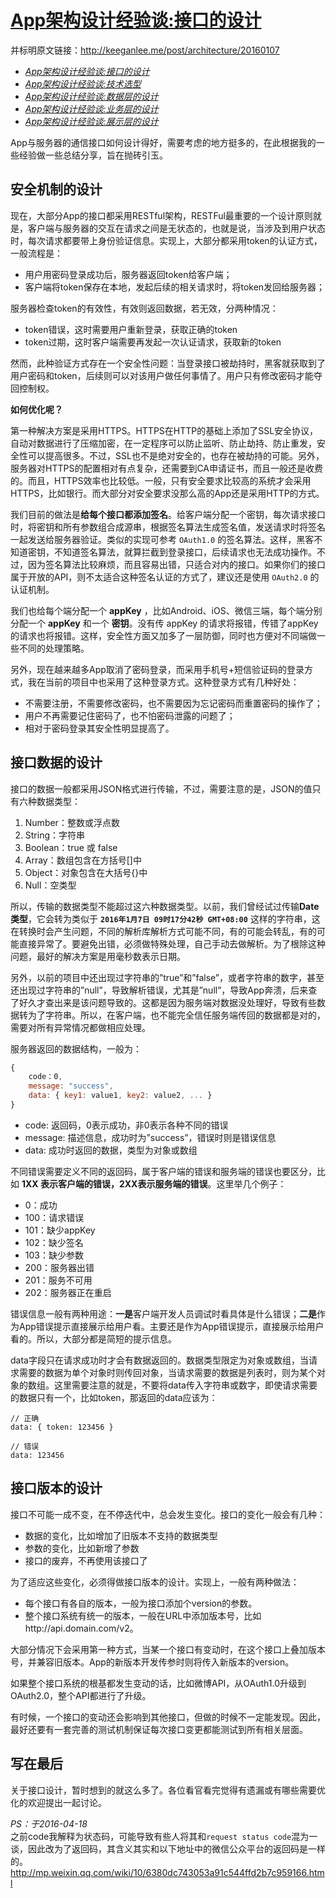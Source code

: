 # [App架构设计经验谈:接口的设计]()

并标明原文链接：http://keeganlee.me/post/architecture/20160107


- *[App架构设计经验谈:接口的设计]()*
- *[App架构设计经验谈:技术选型]()*
- *[App架构设计经验谈:数据层的设计]()*
- *[App架构设计经验谈:业务层的设计]()*
- *[App架构设计经验谈:展示层的设计]()*

App与服务器的通信接口如何设计得好，需要考虑的地方挺多的，在此根据我的一些经验做一些总结分享，旨在抛砖引玉。

## 安全机制的设计

现在，大部分App的接口都采用RESTful架构，RESTFul最重要的一个设计原则就是，客户端与服务器的交互在请求之间是无状态的，也就是说，当涉及到用户状态时，每次请求都要带上身份验证信息。实现上，大部分都采用token的认证方式，一般流程是：

- 用户用密码登录成功后，服务器返回token给客户端；
- 客户端将token保存在本地，发起后续的相关请求时，将token发回给服务器；

服务器检查token的有效性，有效则返回数据，若无效，分两种情况：

- token错误，这时需要用户重新登录，获取正确的token
- token过期，这时客户端需要再发起一次认证请求，获取新的token

然而，此种验证方式存在一个安全性问题：当登录接口被劫持时，黑客就获取到了用户密码和token，后续则可以对该用户做任何事情了。用户只有修改密码才能夺回控制权。

**如何优化呢？**

第一种解决方案是采用HTTPS。HTTPS在HTTP的基础上添加了SSL安全协议，自动对数据进行了压缩加密，在一定程序可以防止监听、防止劫持、防止重发，安全性可以提高很多。不过，SSL也不是绝对安全的，也存在被劫持的可能。另外，服务器对HTTPS的配置相对有点复杂，还需要到CA申请证书，而且一般还是收费的。而且，HTTPS效率也比较低。一般，只有安全要求比较高的系统才会采用HTTPS，比如银行。而大部分对安全要求没那么高的App还是采用HTTP的方式。

我们目前的做法是**给每个接口都添加签名**。给客户端分配一个密钥，每次请求接口时，将密钥和所有参数组合成源串，根据签名算法生成签名值，发送请求时将签名一起发送给服务器验证。类似的实现可参考 `OAuth1.0` 的签名算法。这样，黑客不知道密钥，不知道签名算法，就算拦截到登录接口，后续请求也无法成功操作。不过，因为签名算法比较麻烦，而且容易出错，只适合对内的接口。如果你们的接口属于开放的API，则不太适合这种签名认证的方式了，建议还是使用 `OAuth2.0` 的认证机制。

我们也给每个端分配一个 **appKey** ，比如Android、iOS、微信三端，每个端分别分配一个 **appKey** 和一个 **密钥**。没有传 appKey 的请求将报错，传错了appKey的请求也将报错。这样，安全性方面又加多了一层防御，同时也方便对不同端做一些不同的处理策略。

另外，现在越来越多App取消了密码登录，而采用手机号+短信验证码的登录方式，我在当前的项目中也采用了这种登录方式。这种登录方式有几种好处：

- 不需要注册，不需要修改密码，也不需要因为忘记密码而重置密码的操作了；
- 用户不再需要记住密码了，也不怕密码泄露的问题了；
- 相对于密码登录其安全性明显提高了。

## 接口数据的设计

接口的数据一般都采用JSON格式进行传输，不过，需要注意的是，JSON的值只有六种数据类型：

1. Number：整数或浮点数
2. String：字符串
3. Boolean：true 或 false
4. Array：数组包含在方括号[]中
5. Object：对象包含在大括号{}中
6. Null：空类型

所以，传输的数据类型不能超过这六种数据类型。以前，我们曾经试过传输**Date类型**，它会转为类似于 **`2016年1月7日 09时17分42秒 GMT+08:00`** 这样的字符串，这在转换时会产生问题，不同的解析库解析方式可能不同，有的可能会转乱，有的可能直接异常了。要避免出错，必须做特殊处理，自己手动去做解析。为了根除这种问题，最好的解决方案是用毫秒数表示日期。

另外，以前的项目中还出现过字符串的”true”和”false”，或者字符串的数字，甚至还出现过字符串的”null”，导致解析错误，尤其是”null”，导致App奔溃，后来查了好久才查出来是该问题导致的。这都是因为服务端对数据没处理好，导致有些数据转为了字符串。所以，在客户端，也不能完全信任服务端传回的数据都是对的，需要对所有异常情况都做相应处理。

服务器返回的数据结构，一般为：

```javascript
{
    code：0,
    message: "success",
    data: { key1: value1, key2: value2, ... }
}
```

- code: 返回码，0表示成功，非0表示各种不同的错误
- message: 描述信息，成功时为”success”，错误时则是错误信息
- data: 成功时返回的数据，类型为对象或数组

不同错误需要定义不同的返回码，属于客户端的错误和服务端的错误也要区分，比如 **1XX 表示客户端的错误，2XX表示服务端的错误**。这里举几个例子：

- 0：成功
- 100：请求错误
- 101：缺少appKey
- 102：缺少签名
- 103：缺少参数
- 200：服务器出错
- 201：服务不可用
- 202：服务器正在重启

错误信息一般有两种用途：**一是**客户端开发人员调试时看具体是什么错误；**二是**作为App错误提示直接展示给用户看。主要还是作为App错误提示，直接展示给用户看的。所以，大部分都是简短的提示信息。

data字段只在请求成功时才会有数据返回的。数据类型限定为对象或数组，当请求需要的数据为单个对象时则传回对象，当请求需要的数据是列表时，则为某个对象的数组。这里需要注意的就是，不要将data传入字符串或数字，即使请求需要的数据只有一个，比如token，那返回的data应该为：

```
// 正确
data: { token: 123456 }
```

```
// 错误
data: 123456
```

## 接口版本的设计

接口不可能一成不变，在不停迭代中，总会发生变化。接口的变化一般会有几种：

- 数据的变化，比如增加了旧版本不支持的数据类型
- 参数的变化，比如新增了参数
- 接口的废弃，不再使用该接口了

为了适应这些变化，必须得做接口版本的设计。实现上，一般有两种做法：

- 每个接口有各自的版本，一般为接口添加个version的参数。
- 整个接口系统有统一的版本，一般在URL中添加版本号，比如http://api.domain.com/v2。

大部分情况下会采用第一种方式，当某一个接口有变动时，在这个接口上叠加版本号，并兼容旧版本。App的新版本开发传参时则将传入新版本的version。

如果整个接口系统的根基都发生变动的话，比如微博API，从OAuth1.0升级到OAuth2.0，整个API都进行了升级。

有时候，一个接口的变动还会影响到其他接口，但做的时候不一定能发现。因此，最好还要有一套完善的测试机制保证每次接口变更都能测试到所有相关层面。

## 写在最后

关于接口设计，暂时想到的就这么多了。各位看官看完觉得有遗漏或有哪些需要优化的欢迎提出一起讨论。

*PS：于2016-04-18*  
之前code我解释为状态码，可能导致有些人将其和`request status code`混为一谈，因此改为了返回码，其含义其实和以下地址中的微信公众平台的返回码是一样的。  
http://mp.weixin.qq.com/wiki/10/6380dc743053a91c544ffd2b7c959166.html
